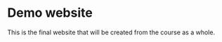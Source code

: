 Demo website
============

This is the final website that will be created from the course as a whole.
